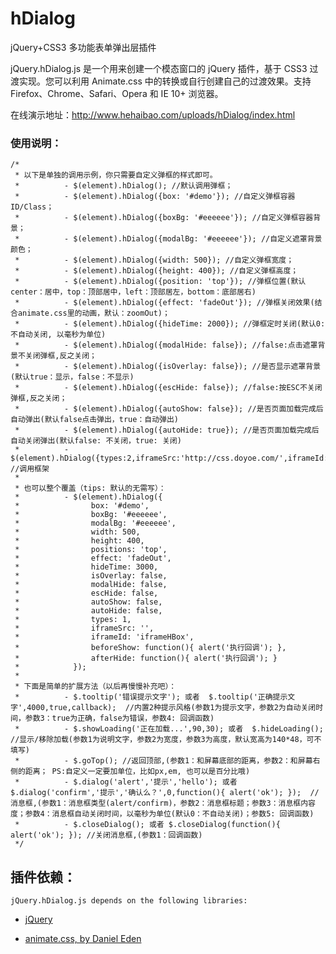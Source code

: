 # hDialog
jQuery+CSS3 多功能表单弹出层插件

jQuery.hDialog.js 是一个用来创建一个模态窗口的 jQuery 插件，基于 CSS3 过渡实现。您可以利用 Animate.css 中的转换或自行创建自己的过渡效果。支持 Firefox、Chrome、Safari、Opera 和 IE 10+ 浏览器。

  在线演示地址：http://www.hehaibao.com/uploads/hDialog/index.html
  
### 使用说明：

	/*
	 * 以下是单独的调用示例，你只需要自定义弹框的样式即可。
	 *          - $(element).hDialog(); //默认调用弹框；
	 *          - $(element).hDialog({box: '#demo'}); //自定义弹框容器ID/Class；
	 *          - $(element).hDialog({boxBg: '#eeeeee'}); //自定义弹框容器背景；
	 *          - $(element).hDialog({modalBg: '#eeeeee'}); //自定义遮罩背景颜色；
	 *          - $(element).hDialog({width: 500}); //自定义弹框宽度；
	 *          - $(element).hDialog({height: 400}); //自定义弹框高度；
	 *          - $(element).hDialog({position: 'top'}); //弹框位置(默认center：居中，top：顶部居中，left：顶部居左，bottom：底部居右)
	 *          - $(element).hDialog({effect: 'fadeOut'}); //弹框关闭效果(结合animate.css里的动画，默认：zoomOut)；
	 *          - $(element).hDialog({hideTime: 2000}); //弹框定时关闭(默认0:不自动关闭, 以毫秒为单位)
	 *          - $(element).hDialog({modalHide: false}); //false:点击遮罩背景不关闭弹框,反之关闭；
	 *          - $(element).hDialog({isOverlay: false}); //是否显示遮罩背景(默认true：显示，false：不显示)
	 *          - $(element).hDialog({escHide: false}); //false:按ESC不关闭弹框,反之关闭；
	 *          - $(element).hDialog({autoShow: false}); //是否页面加载完成后自动弹出(默认false点击弹出，true：自动弹出)
	 *          - $(element).hDialog({autoHide: true}); //是否页面加载完成后自动关闭弹出(默认false: 不关闭，true: 关闭)
	 *          - $(element).hDialog({types:2,iframeSrc:'http://css.doyoe.com/',iframeId:'iframeHBox',width:960,height:600}); //调用框架
	 * 
	 * 也可以整个覆盖（tips: 默认的无需写）：  
	 *          - $(element).hDialog({
	 *                box: '#demo',
	 *                boxBg: '#eeeeee',
	 *                modalBg: '#eeeeee',
	 *                width: 500,
	 *                height: 400,
	 *                positions: 'top',
	 *                effect: 'fadeOut',
	 *                hideTime: 3000,
	 *                isOverlay: false,
	 *                modalHide: false,
	 *                escHide: false,
	 *                autoShow: false,
	 *                autoHide: false,
	 *                types: 1,
	 *                iframeSrc: '',
	 *                iframeId: 'iframeHBox',
	 *                beforeShow: function(){ alert('执行回调'); },
	 *                afterHide: function(){ alert('执行回调'); }
	 *            });
	 *
	 * 下面是简单的扩展方法（以后再慢慢补充吧）：
	 *          - $.tooltip('错误提示文字'); 或者  $.tooltip('正确提示文字',4000,true,callback);  //内置2种提示风格(参数1为提示文字，参数2为自动关闭时间，参数3：true为正确，false为错误，参数4: 回调函数)
	 *          - $.showLoading('正在加载...',90,30); 或者  $.hideLoading(); //显示/移除加载(参数1为说明文字，参数2为宽度，参数3为高度，默认宽高为140*48，可不填写)
	 *          - $.goTop(); //返回顶部,(参数1：和屏幕底部的距离，参数2：和屏幕右侧的距离； PS:自定义一定要加单位，比如px,em, 也可以是百分比哦)
	 *          - $.dialog('alert','提示','hello'); 或者 $.dialog('confirm','提示','确认么？',0,function(){ alert('ok'); });  //消息框,(参数1：消息框类型(alert/confirm)，参数2：消息框标题；参数3：消息框内容度；参数4：消息框自动关闭时间，以毫秒为单位(默认0：不自动关闭)；参数5: 回调函数)
	 *          - $.closeDialog(); 或者 $.closeDialog(function(){ alert('ok'); }); //关闭消息框,(参数1：回调函数)
	 */

插件依赖：
-------

    jQuery.hDialog.js depends on the following libraries:

* [jQuery](http://jquery.com/)


* [animate.css, by Daniel Eden](http://daneden.github.io/animate.css/)
